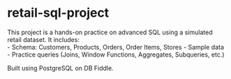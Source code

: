# retail-sql-project
   This project is a hands-on practice on advanced SQL using a simulated retail dataset. It includes:  
    - Schema: Customers, Products, Orders, Order Items, Stores
    - Sample data - Practice queries (Joins, Window Functions, Aggregates, Subqueries, etc.)
 
 Built using PostgreSQL on DB Fiddle.
